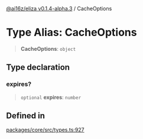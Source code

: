 [@ai16z/eliza v0.1.4-alpha.3](../index.md) / CacheOptions

# Type Alias: CacheOptions

> **CacheOptions**: `object`

## Type declaration

### expires?

> `optional` **expires**: `number`

## Defined in

[packages/core/src/types.ts:927](https://github.com/dreaminglucid/Eliza/blob/main/packages/core/src/types.ts#L927)
